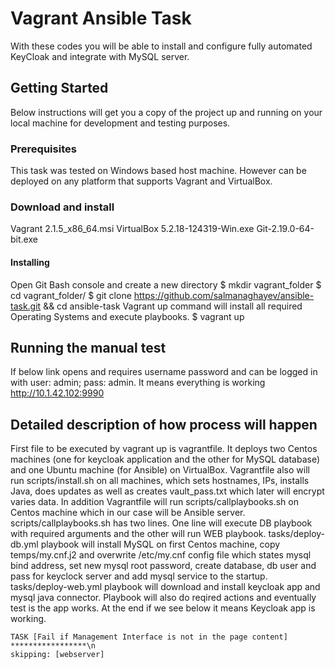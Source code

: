 # Vagrant Ansible Task 

With these codes you will be able to install and configure fully automated KeyCloak and integrate with MySQL server.

## Getting Started

Below instructions will get you a copy of the project up and running on your local machine for development and testing purposes. 

### Prerequisites

This task was tested on Windows based host machine. However can be deployed on any platform that supports Vagrant and VirtualBox.

### Download and install 

Vagrant 2.1.5_x86_64.msi
VirtualBox 5.2.18-124319-Win.exe
Git-2.19.0-64-bit.exe

#### Installing

Open Git Bash console and create a new directory
$ mkdir vagrant_folder
$ cd vagrant_folder/
$ git clone https://github.com/salmanaghayev/ansible-task.git && cd ansible-task
Vagrant up command will install all required Operating Systems and execute playbooks.
$ vagrant up

## Running the manual test

If below link opens and requires username password and can be logged in with user: admin; pass: admin. It means everything is working
http://10.1.42.102:9990

## Detailed description of how process will happen

First file to be executed by vagrant up is vagrantfile. It deploys two Centos machines (one for keycloak application and the other for MySQL database) and one Ubuntu machine (for Ansible) on VirtualBox. Vagrantfile also will run scripts/install.sh on all machines, which sets hostnames, IPs, installs Java, does updates as well as creates vault_pass.txt which later will encrypt  varies data. 
In addition Vagrantfile will run scripts/callplaybooks.sh on Centos machine which in our case will be Ansible server. 
scripts/callplaybooks.sh has two lines. One line will execute DB playbook with required arguments and the other will run WEB playbook. 
tasks/deploy-db.yml playbook will install MySQL on first Centos machine, copy temps/my.cnf.j2 and overwrite /etc/my.cnf config file which states mysql bind address, set new mysql root password, create database, db user and pass for keyclock server and add mysql service to the startup.
tasks/deploy-web.yml playbook will download and install keycloak app  and mysql java connector. Playbook will also do reqired actions and eventually test is the app works.  At the end if we see below it means Keycloak app is working.
```
TASK [Fail if Management Interface is not in the page content] *****************\n
skipping: [webserver]
```

